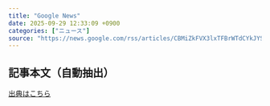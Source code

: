 ```yaml
---
title: "Google News"
date: 2025-09-29 12:33:09 +0900
categories: ["ニュース"]
source: "https://news.google.com/rss/articles/CBMiZkFVX3lxTFBrWTdCYkJYSUt0Q21qMGdXQWJWR3J5Y1FlbzJFZGdfa2RWR3d0ck9uWTJWN3l6RkltdmVPSnZoY3ktdGNtMG1vcXFiRTlpM3d3MGQtbFl5Qk1SNHZlU0FZa0JGaFdzUQ?oc=5"
---
```


## 記事本文（自動抽出）
<body class="y0K44d EA71Tc" id="readabilityBody"></body>

[出典はこちら](https://news.google.com/rss/articles/CBMiZkFVX3lxTFBrWTdCYkJYSUt0Q21qMGdXQWJWR3J5Y1FlbzJFZGdfa2RWR3d0ck9uWTJWN3l6RkltdmVPSnZoY3ktdGNtMG1vcXFiRTlpM3d3MGQtbFl5Qk1SNHZlU0FZa0JGaFdzUQ?oc=5)
